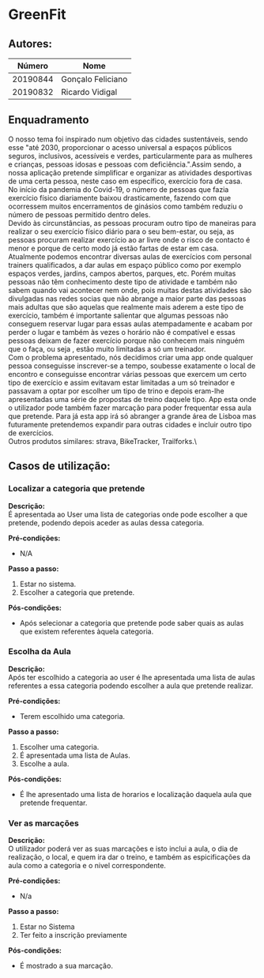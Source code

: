 # GreenFit



## Autores:

| Número        |     Nome         |
|---------------|------------------|
|  20190844     | Gonçalo Feliciano|
|  20190832     | Ricardo Vidigal  | 

## Enquadramento
O nosso tema foi inspirado num objetivo das cidades sustentáveis, sendo esse "até 2030, proporcionar o acesso universal a espaços públicos seguros, inclusivos, acessíveis e verdes, particularmente para as mulheres e crianças, pessoas idosas e pessoas com deficiência.".Assim sendo, a nossa aplicação pretende simplificar e organizar as atividades desportivas de uma certa pessoa, neste caso em específico, exercício fora de casa.\
No início da pandemia do Covid-19, o número de pessoas que fazia exercício físico diariamente baixou drasticamente, fazendo com que ocorressem muitos encerramentos de ginásios como também reduziu o número de pessoas permitido dentro deles.\
Devido às circunstâncias, as pessoas procuram outro tipo de maneiras para realizar o seu exercício físico diário para o seu bem-estar, ou seja, as pessoas procuram realizar exercício ao ar livre onde o risco de contacto é menor e porque de certo modo já estão fartas de estar em casa.\
Atualmente podemos encontrar diversas aulas de exercícios com personal trainers qualificados, a dar aulas em espaço público como por exemplo espaços verdes, jardins, campos abertos, parques, etc. Porém muitas pessoas não têm conhecimento deste tipo de atividade e também não sabem quando vai acontecer nem onde, pois muitas destas atividades são divulgadas nas redes socias que não abrange a maior parte das pessoas mais adultas que são aquelas que realmente mais aderem a este tipo de exercício, também é importante salientar que algumas pessoas não conseguem reservar lugar para essas aulas atempadamente e acabam por perder o lugar e também às vezes o horário não é compatível e essas pessoas deixam de fazer exercício porque não conhecem mais ninguém que o faça, ou seja , estão muito limitadas a só um treinador.\
Com o problema apresentado, nós decidimos criar uma app onde qualquer pessoa conseguisse inscrever-se a tempo, soubesse exatamente o local de encontro e conseguisse encontrar várias pessoas que exercem um certo tipo de exercício e assim evitavam estar limitadas a um só treinador e passavam a optar por escolher um tipo de trino e depois eram-lhe apresentadas uma série de propostas de treino daquele tipo. App esta onde o utilizador pode também fazer marcação para poder frequentar essa aula que pretende. Para já esta app irá só abranger a grande área de Lisboa mas futuramente pretendemos expandir para outras cidades e incluir outro tipo de exercícios.   \
Outros produtos similares: strava, BikeTracker, Trailforks.\
## Casos de utilização:

### Localizar a categoria que pretende
**Descrição:** \
É apresentada ao User uma lista de categorias onde pode escolher a que pretende, podendo depois aceder as aulas dessa categoria.

**Pré-condições:**
- N/A

**Passo a passo:**
1. Estar no sistema.
2. Escolher a categoria que pretende.

**Pós-condições:**
- Após selecionar a categoria que pretende pode saber quais as aulas que existem referentes àquela categoria.

### Escolha da Aula
**Descrição:** \
Após ter escolhido a categoria ao user é lhe apresentada uma lista de aulas referentes a essa categoria podendo escolher a aula que pretende realizar.

**Pré-condições:**
- Terem escolhido uma categoria.

**Passo a passo:**
1. Escolher uma categoria.
2. É apresentada uma lista de Aulas.
3. Escolhe a aula.

**Pós-condições:**
- É lhe apresentado uma lista de horarios e localização daquela aula que pretende frequentar.

### Ver as marcações
**Descrição:** \
O utilizador poderá ver as suas marcações e isto inclui a aula, o dia de realização, o local, e quem ira dar o treino, e também as espicificações da aula como a categoria e o nivel correspondente.

**Pré-condições:**
- N/a

**Passo a passo:**
1. Estar no Sistema
2. Ter feito a inscrição previamente

**Pós-condições:**
- É mostrado a sua marcação.





